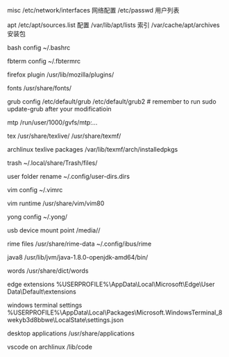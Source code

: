 misc
    /etc/network/interfaces 网络配置
    /etc/passwd 用户列表

apt
    /etc/apt/sources.list 配置
    /var/lib/apt/lists 索引
    /var/cache/apt/archives 安装包

bash config
    ~/.bashrc

fbterm config
    ~/.fbtermrc

firefox plugin
    /usr/lib/mozilla/plugins/

fonts
    /usr/share/fonts/

grub config
    /etc/default/grub
    /etc/default/grub2
    # remember to run sudo update-grub after your modificatioin

mtp
    /run/user/1000/gvfs/mtp:...

tex
    /usr/share/texlive/
    /usr/share/texmf/

archlinux texlive packages
    /var/lib/texmf/arch/installedpkgs

trash
    ~/.local/share/Trash/files/

user folder rename
    ~/.config/user-dirs.dirs

vim config
    ~/.vimrc

vim runtime
    /usr/share/vim/vim80

yong config
    ~/.yong/

usb device mount point
    /media/<yourname>/

rime files
    /usr/share/rime-data
    ~/.config/ibus/rime

java8
    /usr/lib/jvm/java-1.8.0-openjdk-amd64/bin/

words
    /usr/share/dict/words

edge extensions
    %USERPROFILE%\AppData\Local\Microsoft\Edge\User Data\Default\extensions

windows terminal settings
    %USERPROFILE%\AppData\Local\Packages\Microsoft.WindowsTerminal_8wekyb3d8bbwe\LocalState\settings.json

desktop applications
    /usr/share/applications

vscode on archlinux
    /lib/code
